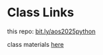 # Class Links

this repo: [bit.ly/aos2025python](https://bit.ly/aos2025python)

class materials [here](https://drive.google.com/drive/folders/1YnbhfCjRfi6kVz8J5q5LSOxfbIBksDS6?usp=drive_link)